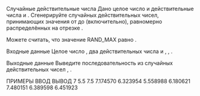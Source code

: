 Случайные действительные числа
Дано целое  число  и действительные числа   и . Сгенерируйте  случайных действительных чисел, принимающих значения от  до  (включительно), равномерно распределённых на отрезке .

Можете считать, что значение RAND_MAX равно .

Входные данные
Целое число , два действительных числа  и ,  , .

Выходные данные
Выведите последовательность из  случайных действительных чисел , .

ПРИМЕРЫ
ВВОД	ВЫВОД
7 5.5 7.5
7.174570
6.323954
5.558988
6.180621
7.480151
6.389598
6.451923
